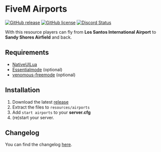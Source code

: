 # FiveM Airports
[![GitHub release](https://img.shields.io/github/release/Fivem-Scripts/airports.svg)](https://github.com/FiveM-Scripts/airports/releases/latest) [![GitHub license](https://img.shields.io/github/license/FiveM-Scripts/airports.svg)](https://github.com/FiveM-Scripts/airports/blob/master/LICENSE)
<a href="https://discord.gg/qnAqCEd" title="Chat on Discord"><img alt="Discord Status" src="https://discordapp.com/api/guilds/285462938691567627/widget.png"></a>

With this resource players can fly from **Los Santos International Airport** to **Sandy Shores Airfield** and back.

## Requirements
- [NativeUILua](https://github.com/FrazzIe/NativeUILua)
- [Essentialmode](https://forum.fivem.net/t/release-essentialmode-base/3665) (optional)
- [venomous-freemode](https://github.com/FiveM-Scripts/venomous-freemode) (optional)

## Installation
1. Download the latest [release](https://github.com/FiveM-Scripts/airports/releases)
2. Extract the files to `resources/airports`
3. Add `start airports` to your **server.cfg**
4. (re)start your server.

## Changelog
You can find the changelog [here](https://github.com/FiveM-Scripts/airports/blob/master/CHANGELOG.md).